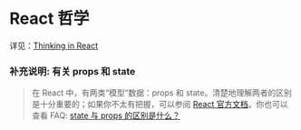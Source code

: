 # React 哲学

详见：[Thinking in React](https://react.docschina.org/docs/thinking-in-react.html)

### 补充说明: 有关 props 和 state

> 在 React 中，有两类“模型”数据：props 和 state。清楚地理解两者的区别是十分重要的；如果你不太有把握，可以参阅 [React 官方文档](https://react.docschina.org/docs/state-and-lifecycle.html)。你也可以查看 FAQ: [state 与 props 的区别是什么？](https://react.docschina.org/docs/faq-state.html#what-is-the-difference-between-state-and-props)
